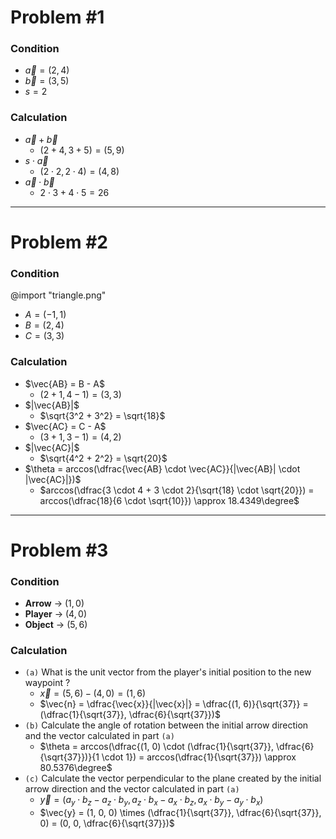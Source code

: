 # Problem #1
### Condition
- $\vec{a} = (2, 4)$
- $\vec{b} = (3, 5)$
- $s = 2$

### Calculation
- $\vec{a} + \vec{b}$
  - $(2 + 4, 3 + 5) = (5, 9)$
- $s \cdot \vec{a}$
  - $(2 \cdot 2, 2 \cdot 4) = (4, 8)$
- $\vec{a} \cdot \vec{b}$
  - $2 \cdot 3 + 4 \cdot 5 = 26$

---

# Problem #2
### Condition
@import "triangle.png"
- $A = (-1, 1)$
- $B = (2, 4)$
- $C = (3, 3)$

### Calculation
- $\vec{AB} = B - A$
  - $(2 + 1, 4 - 1) = (3, 3)$
- $|\vec{AB}|$
  - $\sqrt{3^2 + 3^2} = \sqrt{18}$
- $\vec{AC} = C - A$
  - $(3 + 1, 3 - 1) = (4, 2)$
- $|\vec{AC}|$
  - $\sqrt{4^2 + 2^2} = \sqrt{20}$
- $\theta = arccos(\dfrac{\vec{AB} \cdot \vec{AC}}{|\vec{AB}| \cdot |\vec{AC}|})$
  - $arccos(\dfrac{3 \cdot 4 + 3 \cdot 2}{\sqrt{18} \cdot \sqrt{20}}) = arccos(\dfrac{18}{6 \cdot \sqrt{10}}) \approx 18.4349\degree$

---

# Problem #3
### Condition
- **Arrow** → $(1, 0)$
- **Player** → $(4, 0)$
- **Object** → $(5, 6)$

### Calculation
- `(a)` What is the unit vector from the player's initial position to the new waypoint ?
  - $\vec{x} = (5, 6) - (4, 0) = (1, 6)$
  - $\vec{n} = \dfrac{\vec{x}}{|\vec{x}|} = \dfrac{(1, 6)}{\sqrt{37}} = (\dfrac{1}{\sqrt{37}}, \dfrac{6}{\sqrt{37}})$
- `(b)` Calculate the angle of rotation between the initial arrow direction and the vector calculated in part `(a)`
  - $\theta = arccos(\dfrac{(1, 0) \cdot (\dfrac{1}{\sqrt{37}}, \dfrac{6}{\sqrt{37}})}{1 \cdot 1}) = arccos(\dfrac{1}{\sqrt{37}}) \approx 80.5376\degree$
- `(c)` Calculate the vector perpendicular to the plane created by the initial arrow direction and the vector calculated in part `(a)`
  - $\vec{y} = (a_y \cdot b_z - a_z \cdot b_y, a_z \cdot b_x - a_x \cdot b_z, a_x \cdot b_y - a_y \cdot b_x)$
  - $\vec{y} = (1, 0, 0) \times (\dfrac{1}{\sqrt{37}}, \dfrac{6}{\sqrt{37}}, 0) = (0, 0, \dfrac{6}{\sqrt{37}})$
